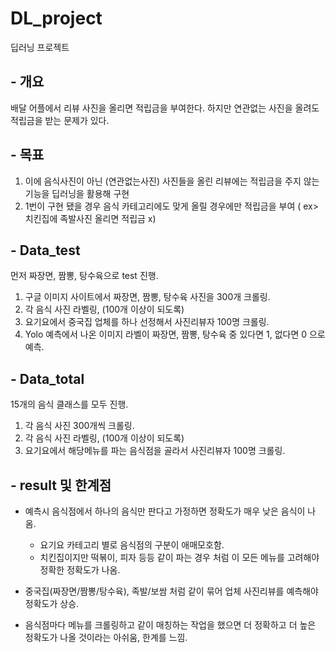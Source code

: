 # DL_project
딥러닝 프로젝트

## - 개요
배달 어플에서 리뷰 사진을 올리면 적립금을 부여한다. 하지만 연관없는 사진을 올려도 적립금을 받는 문제가 있다.

## - 목표
1. 이에 음식사진이 아닌 (연관없는사진) 사진들을 올린 리뷰에는 적립금을 주지 않는 기능을 딥러닝을 활용해 구현
2. 1번이 구현 됐을 경우 음식 카테고리에도 맞게 올릴 경우에만 적립금을 부여 ( ex> 치킨집에 족발사진 올리면 적립금 x)

## - Data_test
먼저 짜장면, 짬뽕, 탕수육으로 test 진행.

1. 구글 이미지 사이트에서 짜장면, 짬뽕, 탕수육 사진을 300개 크롤링.
2. 각 음식 사진 라벨링, (100개 이상이 되도록)
3. 요기요에서 중국집 업체를 하나 선정해서 사진리뷰자 100명 크롤링.
4. Yolo 예측에서 나온 이미지 라벨이 짜장면, 짬뽕, 탕수육 중 있다면 1, 없다면 0 으로 예측.

## - Data_total
15개의 음식 클래스를 모두 진행.

1. 각 음식 사진 300개씩 크롤링.
2. 각 음식 사진 라벨링, (100개 이상이 되도록)
3. 요기요에서 해당메뉴를 파는 음식점을 골라서 사진리뷰자 100명 크롤링.

## - result 및 한계점

- 예측시 음식점에서 하나의 음식만 판다고 가정하면 정확도가 매우 낮은 음식이 나옴.
  - 요기요 카테고리 별로 음식점의 구분이 애매모호함.
  - 치킨집이지만 떡볶이, 피자 등등 같이 파는 경우 처럼 이 모든 메뉴를 고려해야 정확한 정확도가 나옴.

- 중국집(짜장면/짬뽕/탕수육), 족발/보쌈 처럼 같이 묶어 업체 사진리뷰를 예측해야 정확도가 상승.

- 음식점마다 메뉴를 크롤링하고 같이 매칭하는 작업을 했으면 더 정확하고 더 높은 정확도가 나올 것이라는 아쉬움, 한계를 느낌.
